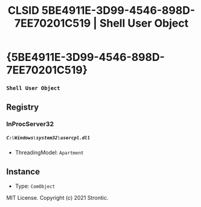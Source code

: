 ﻿---
title: "CLSID 5BE4911E-3D99-4546-898D-7EE70201C519 | Shell User Object"
excerpt: What is COM-Object CLSID 5BE4911E-3D99-4546-898D-7EE70201C519?
---

# {5BE4911E-3D99-4546-898D-7EE70201C519}

### `Shell User Object`

## Registry


### InProcServer32

##### `C:\Windows\system32\usercpl.dll`
* ThreadingModel: `Apartment`

## Instance

* Type: `ComObject`

MIT License. Copyright (c) 2021 Strontic.


